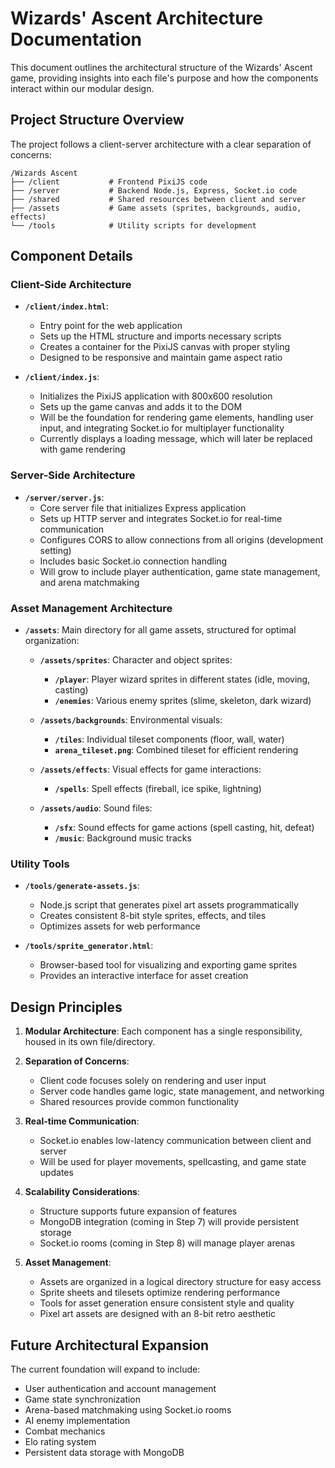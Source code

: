 # Wizards' Ascent Architecture Documentation

This document outlines the architectural structure of the Wizards' Ascent game, providing insights into each file's purpose and how the components interact within our modular design.

## Project Structure Overview

The project follows a client-server architecture with a clear separation of concerns:

```
/Wizards Ascent
├── /client           # Frontend PixiJS code
├── /server           # Backend Node.js, Express, Socket.io code
├── /shared           # Shared resources between client and server
├── /assets           # Game assets (sprites, backgrounds, audio, effects)
└── /tools            # Utility scripts for development
```

## Component Details

### Client-Side Architecture

- **`/client/index.html`**: 
  - Entry point for the web application
  - Sets up the HTML structure and imports necessary scripts
  - Creates a container for the PixiJS canvas with proper styling
  - Designed to be responsive and maintain game aspect ratio

- **`/client/index.js`**: 
  - Initializes the PixiJS application with 800x600 resolution
  - Sets up the game canvas and adds it to the DOM
  - Will be the foundation for rendering game elements, handling user input, and integrating Socket.io for multiplayer functionality
  - Currently displays a loading message, which will later be replaced with game rendering

### Server-Side Architecture

- **`/server/server.js`**: 
  - Core server file that initializes Express application
  - Sets up HTTP server and integrates Socket.io for real-time communication
  - Configures CORS to allow connections from all origins (development setting)
  - Includes basic Socket.io connection handling
  - Will grow to include player authentication, game state management, and arena matchmaking

### Asset Management Architecture

- **`/assets`**: Main directory for all game assets, structured for optimal organization:

  - **`/assets/sprites`**: Character and object sprites:
    - **`/player`**: Player wizard sprites in different states (idle, moving, casting)
    - **`/enemies`**: Various enemy sprites (slime, skeleton, dark wizard)

  - **`/assets/backgrounds`**: Environmental visuals:
    - **`/tiles`**: Individual tileset components (floor, wall, water)
    - **`arena_tileset.png`**: Combined tileset for efficient rendering

  - **`/assets/effects`**: Visual effects for game interactions:
    - **`/spells`**: Spell effects (fireball, ice spike, lightning)

  - **`/assets/audio`**: Sound files:
    - **`/sfx`**: Sound effects for game actions (spell casting, hit, defeat)
    - **`/music`**: Background music tracks

### Utility Tools

- **`/tools/generate-assets.js`**: 
  - Node.js script that generates pixel art assets programmatically
  - Creates consistent 8-bit style sprites, effects, and tiles
  - Optimizes assets for web performance

- **`/tools/sprite_generator.html`**: 
  - Browser-based tool for visualizing and exporting game sprites
  - Provides an interactive interface for asset creation

## Design Principles

1. **Modular Architecture**: Each component has a single responsibility, housed in its own file/directory.

2. **Separation of Concerns**: 
   - Client code focuses solely on rendering and user input
   - Server code handles game logic, state management, and networking
   - Shared resources provide common functionality

3. **Real-time Communication**: 
   - Socket.io enables low-latency communication between client and server
   - Will be used for player movements, spellcasting, and game state updates

4. **Scalability Considerations**:
   - Structure supports future expansion of features
   - MongoDB integration (coming in Step 7) will provide persistent storage
   - Socket.io rooms (coming in Step 8) will manage player arenas

5. **Asset Management**:
   - Assets are organized in a logical directory structure for easy access
   - Sprite sheets and tilesets optimize rendering performance
   - Tools for asset generation ensure consistent style and quality
   - Pixel art assets are designed with an 8-bit retro aesthetic

## Future Architectural Expansion

The current foundation will expand to include:
- User authentication and account management
- Game state synchronization
- Arena-based matchmaking using Socket.io rooms
- AI enemy implementation
- Combat mechanics
- Elo rating system
- Persistent data storage with MongoDB